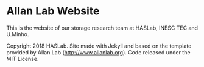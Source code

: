 # Allan Lab Website

This is the website of our storage research team at HASLab, INESC TEC and U.Minho.

Copyright 2018 HASLab. Site made with Jekyll and based on the template provided by Allan Lab (http://www.allanlab.org). Code released under the MIT License.

